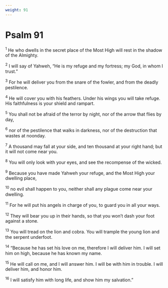 ```yaml
---
weight: 91
---
```


# Psalm 91

<sup>1</sup> He who dwells in the secret place of the Most High will rest in the shadow of the Almighty. 

<sup>2</sup> I will say of Yahweh, “He is my refuge and my fortress; my God, in whom I trust.” 

<sup>3</sup> For he will deliver you from the snare of the fowler, and from the deadly pestilence. 

<sup>4</sup> He will cover you with his feathers. Under his wings you will take refuge. His faithfulness is your shield and rampart. 

<sup>5</sup> You shall not be afraid of the terror by night, nor of the arrow that flies by day, 

<sup>6</sup> nor of the pestilence that walks in darkness, nor of the destruction that wastes at noonday. 

<sup>7</sup> A thousand may fall at your side, and ten thousand at your right hand; but it will not come near you. 

<sup>8</sup> You will only look with your eyes, and see the recompense of the wicked. 

<sup>9</sup> Because you have made Yahweh your refuge, and the Most High your dwelling place, 

<sup>10</sup> no evil shall happen to you, neither shall any plague come near your dwelling. 

<sup>11</sup> For he will put his angels in charge of you, to guard you in all your ways. 

<sup>12</sup> They will bear you up in their hands, so that you won’t dash your foot against a stone. 

<sup>13</sup> You will tread on the lion and cobra. You will trample the young lion and the serpent underfoot. 

<sup>14</sup> “Because he has set his love on me, therefore I will deliver him. I will set him on high, because he has known my name. 

<sup>15</sup> He will call on me, and I will answer him. I will be with him in trouble. I will deliver him, and honor him. 

<sup>16</sup> I will satisfy him with long life, and show him my salvation.” 


